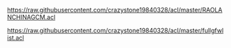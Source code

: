 https://raw.githubusercontent.com/crazystone19840328/acl/master/RAOLANCHINAGCM.acl


https://raw.githubusercontent.com/crazystone19840328/acl/master/fullgfwlist.acl
